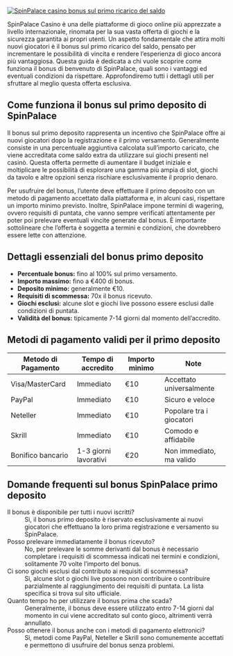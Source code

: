 [![SpinPalace casino bonus sul primo ricarico del saldo](https://123-caf.pages.dev/gitsignup.png)](https://vrmoo.ru/Bt82HjjY)

<p>SpinPalace Casino è una delle piattaforme di gioco online più apprezzate a livello internazionale, rinomata per la sua vasta offerta di giochi e la sicurezza garantita ai propri utenti. Un aspetto fondamentale che attira molti nuovi giocatori è il bonus sul primo ricarico del saldo, pensato per incrementare le possibilità di vincita e rendere l’esperienza di gioco ancora più vantaggiosa. Questa guida è dedicata a chi vuole scoprire come funziona il bonus di benvenuto di SpinPalace, quali sono i vantaggi ed eventuali condizioni da rispettare. Approfondiremo tutti i dettagli utili per sfruttare al meglio questa offerta esclusiva.</p>  <h2>Come funziona il bonus sul primo deposito di SpinPalace</h2> <p>Il bonus sul primo deposito rappresenta un incentivo che SpinPalace offre ai nuovi giocatori dopo la registrazione e il primo versamento. Generalmente consiste in una percentuale aggiuntiva calcolata sull’importo caricato, che viene accreditata come saldo extra da utilizzare sui giochi presenti nel casinò. Questa offerta permette di aumentare il budget iniziale e moltiplicare le possibilità di esplorare una gamma più ampia di slot, giochi da tavolo e altre opzioni senza rischiare esclusivamente il proprio denaro.</p>  <p>Per usufruire del bonus, l’utente deve effettuare il primo deposito con un metodo di pagamento accettato dalla piattaforma e, in alcuni casi, rispettare un importo minimo previsto. Inoltre, SpinPalace impone termini di wagering, ovvero requisiti di puntata, che vanno sempre verificati attentamente per poter poi prelevare eventuali vincite generate dal bonus. È importante sottolineare che l’offerta è soggetta a termini e condizioni, che dovrebbero essere lette con attenzione.</p>  <h2>Dettagli essenziali del bonus primo deposito</h2> <ul> <li><strong>Percentuale bonus:</strong> fino al 100% sul primo versamento.</li> <li><strong>Importo massimo:</strong> fino a €400 di bonus.</li> <li><strong>Deposito minimo:</strong> generalmente €10.</li> <li><strong>Requisiti di scommessa:</strong> 70x il bonus ricevuto.</li> <li><strong>Giochi esclusi:</strong> alcune slot e giochi live possono essere esclusi dalle condizioni di puntata.</li> <li><strong>Validità del bonus:</strong> tipicamente 7-14 giorni dal momento dell’accredito.</li> </ul>  <h2>Metodi di pagamento validi per il primo deposito</h2> <table> <thead> <tr> <th>Metodo di Pagamento</th> <th>Tempo di accredito</th> <th>Importo minimo</th> <th>Note</th> </tr> </thead> <tbody> <tr> <td>Visa/MasterCard</td> <td>Immediato</td> <td>€10</td> <td>Accettato universalmente</td> </tr> <tr> <td>PayPal</td> <td>Immediato</td> <td>€10</td> <td>Sicuro e veloce</td> </tr> <tr> <td>Neteller</td> <td>Immediato</td> <td>€10</td> <td>Popolare tra i giocatori</td> </tr> <tr> <td>Skrill</td> <td>Immediato</td> <td>€10</td> <td>Comodo e affidabile</td> </tr> <tr> <td>Bonifico bancario</td> <td>1-3 giorni lavorativi</td> <td>€20</td> <td>Non immediato, ma valido</td> </tr> </tbody> </table>  <h2>Domande frequenti sul bonus SpinPalace primo deposito</h2> <dl> <dt>Il bonus è disponibile per tutti i nuovi iscritti?</dt> <dd>Sì, il bonus primo deposito è riservato esclusivamente ai nuovi giocatori che effettuano la loro prima registrazione e versamento su SpinPalace.</dd>  <dt>Posso prelevare immediatamente il bonus ricevuto?</dt> <dd>No, per prelevare le somme derivanti dal bonus è necessario completare i requisiti di scommessa indicati nei termini e condizioni, solitamente 70 volte l’importo del bonus.</dd>  <dt>Ci sono giochi esclusi dal contributo ai requisiti di scommessa?</dt> <dd>Sì, alcune slot o giochi live possono non contribuire o contribuire parzialmente al raggiungimento dei requisiti di puntata. La lista specifica si trova sul sito ufficiale.</dd>  <dt>Quanto tempo ho per utilizzare il bonus prima che scada?</dt> <dd>Generalmente, il bonus deve essere utilizzato entro 7-14 giorni dal momento in cui viene accreditato sul conto gioco, altrimenti verrà annullato.</dd>  <dt>Posso ottenere il bonus anche con i metodi di pagamento elettronici?</dt> <dd>Sì, metodi come PayPal, Neteller e Skrill sono comunemente accettati e permettono di usufruire del bonus senza problemi.</dd> </dl>